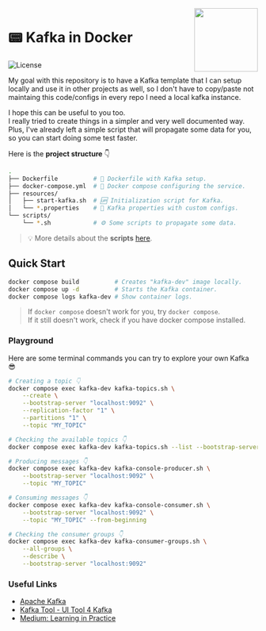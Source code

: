 <img src="https://apache.org/logos/res/kafka/kafka_highres.png" width="128px" align="right"/>

# 📟 Kafka in Docker

![License](https://img.shields.io/github/license/avcaliani/kafka-in-docker?logo=apache&color=lightseagreen)

My goal with this repository is to have a Kafka template that I can setup locally
and use it in other projects as well, so I don't have to copy/paste not maintaing
this code/configs in every repo I need a local kafka instance.

I hope this can be useful to you too.  
I really tried to create things in a simpler and very well documented way.  
Plus, I've already left a simple script that will propagate some data for you,
so you can start doing some test faster.

Here is the **project structure** 👇

```bash
.
├── Dockerfile          # 🐋 Dockerfile with Kafka setup.
├── docker-compose.yml  # 🧩 Docker compose configuring the service.
├── resources/
│   ├── start-kafka.sh  # 🆙 Initialization script for Kafka.
│   └── *.properties    # 📝 Kafka properties with custom configs.
└── scripts/
    └── *.sh            # ⚙️ Some scripts to propagate some data.
```

> 💡 More details about the **scripts** [here](./scripts/README.md).

## Quick Start

```bash
docker compose build          # Creates "kafka-dev" image locally.
docker compose up -d          # Starts the Kafka container.
docker compose logs kafka-dev # Show container logs.
```

> If `docker compose` doesn't work for you, try `docker compose`.  
> If it still doesn't work, check if you have docker compose installed.

### Playground

Here are some terminal commands you can try to explore your own Kafka 😎

```bash
# Creating a topic 👇
docker compose exec kafka-dev kafka-topics.sh \
    --create \
    --bootstrap-server "localhost:9092" \
    --replication-factor "1" \
    --partitions "1" \
    --topic "MY_TOPIC"

# Checking the available topics 👇
docker compose exec kafka-dev kafka-topics.sh --list --bootstrap-server "localhost:9092"

# Producing messages 👇
docker compose exec kafka-dev kafka-console-producer.sh \
    --bootstrap-server "localhost:9092" \
    --topic "MY_TOPIC"

# Consuming messages 👇
docker compose exec kafka-dev kafka-console-consumer.sh \
    --bootstrap-server "localhost:9092" \
    --topic "MY_TOPIC" --from-beginning

# Checking the consumer groups 👇
docker compose exec kafka-dev kafka-consumer-groups.sh \
    --all-groups \
    --describe \
    --bootstrap-server "localhost:9092"
```

### Useful Links

- [Apache Kafka](https://kafka.apache.org/downloads)
- [Kafka Tool - UI Tool 4 Kafka](https://www.kafkatool.com/download.html)
- [Medium: Learning in Practice](https://medium.com/trainingcenter/apache-kafka-codifica%C3%A7%C3%A3o-na-pratica-9c6a4142a08f)
